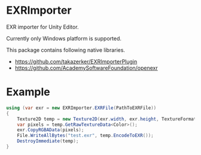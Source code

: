 # EXRImporter
EXR importer for Unity Editor.

Currently only Windows platform is supported.

This package contains following native libraries.

- https://github.com/takazerker/EXRImporterPlugin
- https://github.com/AcademySoftwareFoundation/openexr

# Example

```cs
using (var exr = new EXRImporter.EXRFile(PathToEXRFile))
{
    Texture2D temp = new Texture2D(exr.width, exr.height, TextureFormat.RGBAFloat, false);
    var pixels = temp.GetRawTextureData<Color>();
    exr.CopyRGBAData(pixels);
    File.WriteAllBytes("test.exr", temp.EncodeToEXR());
    DestroyImmediate(temp);
}
```
